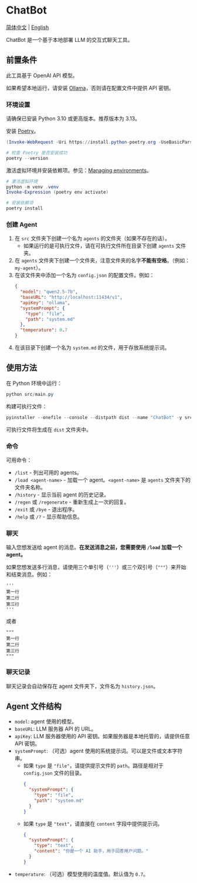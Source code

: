 # ChatBot
[简体中文](./README.md) | [English](./README_en.md)

ChatBot 是一个基于本地部署 LLM 的交互式聊天工具。

## 前置条件
此工具基于 OpenAI API 模型。

如果希望本地运行，请安装 [Ollama](https://ollama.com)，否则请在配置文件中提供 API 密钥。

### 环境设置
请确保已安装 Python 3.10 或更高版本。推荐版本为 3.13。

安装 [Poetry](https://python-poetry.org/docs/#installing-with-the-official-installer)。

```powershell
(Invoke-WebRequest -Uri https://install.python-poetry.org -UseBasicParsing).Content | python -

# 检查 Poetry 是否安装成功
poetry --version
```

激活虚拟环境并安装依赖项。参见：[Managing environments](https://python-poetry.org/docs/managing-environments/#powershell)。

```powershell
# 激活虚拟环境
python -m venv .venv
Invoke-Expression (poetry env activate)

# 安装依赖项
poetry install
```

### 创建 Agent
1. 在 `src` 文件夹下创建一个名为 `agents` 的文件夹（如果不存在的话）。
    - 如果运行的是可执行文件，请在可执行文件所在目录下创建 `agents` 文件夹。
1. 在 `agents` 文件夹下创建一个文件夹，注意文件夹的名字**不能有空格**。（例如：`my-agent`）。
1. 在该文件夹中添加一个名为 `config.json` 的配置文件。例如：
    ```json
    {
      "model": "qwen2.5-7b",
      "baseURL": "http://localhost:11434/v1",
      "apiKey": "ollama",
      "systemPrompt": {
        "type": "file",
        "path": "system.md"
      },
      "temperature": 0.7
    }
    ```
1. 在该目录下创建一个名为 `system.md` 的文件，用于存放系统提示词。

## 使用方法
在 Python 环境中运行：

```powershell
python src/main.py
```

构建可执行文件：

```powershell
pyinstaller --onefile --console --distpath dist --name "ChatBot" -y src/main.py
```

可执行文件将生成在 `dist` 文件夹中。

### 命令
可用命令：
- `/list` - 列出可用的 agents。
- `/load <agent-name>` - 加载一个 agent。`<agent-name>` 是 `agents` 文件夹下的文件夹名称。
- `/history` - 显示当前 agent 的历史记录。
- `/regen` 或 `/regenerate` - 重新生成上一次的回复。
- `/exit` 或 `/bye` - 退出程序。
- `/help` 或 `/?` - 显示帮助信息。

### 聊天
输入您想发送给 agent 的消息。**在发送消息之前，您需要使用 `/load` 加载一个 agent。**

如果您想发送多行消息，请使用三个单引号（`'''`）或三个双引号（`"""`）来开始和结束消息。例如：

```
'''
第一行
第二行
第三行
'''
```

或者

```
"""
第一行
第二行
第三行
"""
```

### 聊天记录
聊天记录会自动保存在 agent 文件夹下，文件名为 `history.json`。

## Agent 文件结构
- `model`: agent 使用的模型。
- `baseURL`: LLM 服务器 API 的 URL。
- `apiKey`: LLM 服务器使用的 API 密钥。如果服务器是本地托管的，请提供任意 API 密钥。
- `systemPrompt`: （可选）agent 使用的系统提示词。可以是文件或文本字符串。
    - 如果 `type` 是 `"file"`，请提供提示文件的 `path`。路径是相对于 `config.json` 文件的目录。
        ```json
        {
          "systemPrompt": {
            "type": "file",
            "path": "system.md"
          }
        }
        ```
    - 如果 `type` 是 `"text"`，请直接在 `content` 字段中提供提示词。
        ```json
        {
          "systemPrompt": {
            "type": "text",
            "content": "你是一个 AI 助手，用于回答用户问题。"
          }
        }
        ```
- `temperature`: （可选）模型使用的温度值。默认值为 `0.7`。